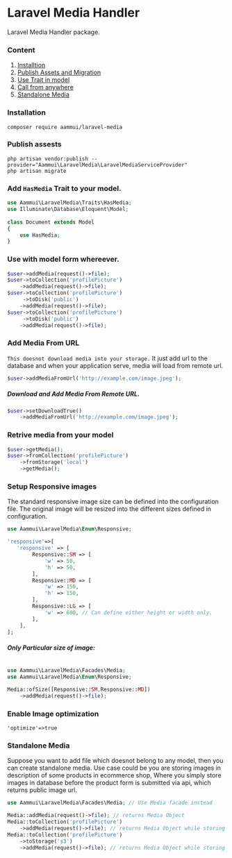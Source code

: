# Laravel Media Handler

Laravel Media Handler package.

### Content

1. [Installtion](https://github.com/bedus-creation/laravel-media#installation)
2. [Publish Assets and Migration](https://github.com/bedus-creation/laravel-media#publish-assests)
3. [Use Trait in model](https://github.com/bedus-creation/laravel-media#add-hasmedia-trait-to-your-model)
4. [Call from anywhere](https://github.com/bedus-creation/laravel-media#use-with-model-form-whereever)
5. [Standalone Media](https://github.com/bedus-creation/laravel-media#standalone-media)

### Installation

```
composer require aammui/laravel-media
```

### Publish assests

```
php artisan vendor:publish --provider="Aammui\LaravelMedia\LaravelMediaServiceProvider"
php artisan migrate
```

### Add ```HasMedia``` Trait to your model.

```php
use Aammui\LaravelMedia\Traits\HasMedia;
use Illuminate\Database\Eloquent\Model;
 
class Document extends Model
{
    use HasMedia;
}
```

### Use with model form whereever.

```php
$user->addMedia(request()->file);
$user->toCollection('profilePicture')
    ->addMedia(request()->file);
$user->toCollection('profilePicture')
     ->toDisk('public')
    ->addMedia(request()->file);
$user->toCollection('profilePicture')
     ->toDisk('public')
    ->addMedia(request()->file);
```

### Add Media From URL

```This doesnot download media into your storage.``` It just add url to the database and when your application serve,
media will load from remote url.

```php
$user->addMediaFromUrl('http://example.com/image.jpeg');
```

##### Download and Add Media From Remote URL.

```php
$user->setDownloadTrue()
    ->addMediaFromUrl('http://example.com/image.jpeg');
```

### Retrive media from your model

```php
$user->getMedia();
$user->fromCollection('profilePicture')
    ->fromStorage('local')
    ->getMedia();
```

### Setup Responsive images

The standard responsive image size can be defined into the configuration file. The original image will be resized into
the different sizes defined in configuration.

```php
use Aammui\LaravelMedia\Enum\Responsive;

'responsive'=>[
   'responsive' => [
        Responsive::SM => [
            'w' => 50,
            'h' => 50,
        ],
        Responsive::MD => [
            'w' => 150,
            'h' => 150,
        ],
        Responsive::LG => [
            'w' => 600, // Can define either height or width only.
        ],
    ],
];
```

##### Only Particular size of image:

```php

use Aammui\LaravelMedia\Facades\Media;
use Aammui\LaravelMedia\Enum\Responsive;

Media::ofSize([Responsive::SM,Responsive::MD])
    ->addMedia(request()->file);
```

### Enable Image optimization

```
'optimize'=>true
```

### Standalone Media

Suppose you want to add file which doesnot belong to any model, then you can create standalone media. Use case could be
you are storing images in description of some products in ecommerce shop, Where you simply store images in database
before the product form is submitted via api, which returns public image url.

```php
use Aammui\LaravelMedia\Facades\Media; // Use Media facade instead

Media::addMedia(request()->file); // returns Media Object
Media::toCollection('profilePicture')
    ->addMedia(request()->file); // returns Media Object while storing grouping files in profilepicture
Media::toCollection('profilePicture')
    ->toStorage('s3')
    ->addMedia(request()->file); // returns Media Object while storing files in s3
```
